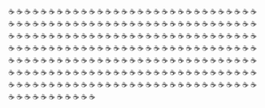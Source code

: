 ☕ ☕ ☕ ☕ ☕ ☕ ☕ ☕ ☕ ☕ ☕ ☕ ☕ ☕ ☕ ☕ ☕ ☕ ☕ ☕ ☕ ☕ ☕ ☕ ☕ ☕ ☕ ☕ ☕ ☕ ☕ ☕ ☕ ☕ ☕ ☕ ☕ ☕ ☕ ☕ ☕ ☕ ☕ ☕ ☕ ☕ ☕ ☕ ☕ ☕ ☕ ☕ ☕ ☕ ☕ ☕ ☕ ☕ ☕ ☕ ☕ ☕ ☕ ☕ ☕ ☕ ☕ ☕ ☕ ☕ ☕ ☕ ☕ ☕ ☕ ☕ ☕ ☕ ☕ ☕ ☕ ☕ ☕ ☕ ☕ ☕ ☕ ☕ ☕ ☕ ☕ ☕ ☕ ☕ ☕ ☕ ☕ ☕ ☕ ☕ ☕ ☕ ☕ ☕ ☕ ☕ ☕ ☕ ☕ ☕ ☕ ☕ ☕ ☕ ☕ ☕ ☕ ☕ ☕ ☕ ☕ ☕ ☕ ☕ ☕ ☕ ☕ ☕ ☕ ☕ ☕ ☕ ☕ ☕ ☕ ☕ ☕ ☕ ☕ ☕ ☕ ☕ ☕ ☕ ☕ ☕ ☕ ☕ ☕ ☕ ☕ ☕ ☕ ☕ ☕ ☕ ☕ ☕ ☕ ☕ ☕ ☕ ☕ ☕ ☕ ☕ ☕ ☕ ☕ ☕ ☕ ☕ ☕ ☕ ☕ ☕ ☕ ☕ ☕ ☕ ☕ ☕ ☕ ☕ ☕ ☕ ☕ ☕ ☕ ☕ ☕ ☕ ☕ ☕ ☕ ☕ ☕ ☕ ☕ ☕ ☕ ☕ ☕ ☕ ☕ ☕ ☕ ☕ ☕ ☕ ☕ ☕ ☕ ☕ ☕ ☕ ☕ ☕ ☕ ☕ ☕ ☕ ☕ ☕ ☕ ☕ ☕ ☕
